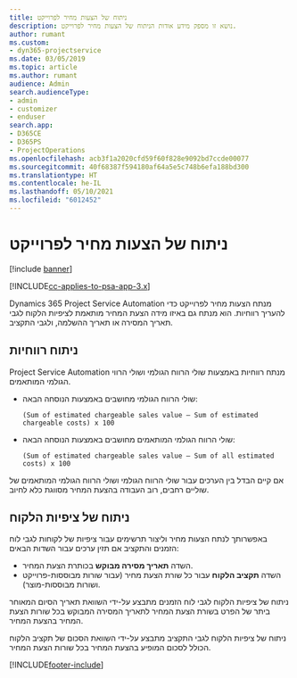 ```yaml
---
title: ניתוח של הצעות מחיר לפרוייקט
description: נושא זו מספק מידע אודות הניתוח של הצעות מחיר לפרוייקט.
author: rumant
ms.custom:
- dyn365-projectservice
ms.date: 03/05/2019
ms.topic: article
ms.author: rumant
audience: Admin
search.audienceType:
- admin
- customizer
- enduser
search.app:
- D365CE
- D365PS
- ProjectOperations
ms.openlocfilehash: acb3f1a2020cfd59f60f828e9092bd7ccde00077
ms.sourcegitcommit: 40f68387f594180af64a5e5c748b6efa188bd300
ms.translationtype: HT
ms.contentlocale: he-IL
ms.lasthandoff: 05/10/2021
ms.locfileid: "6012452"
---
```

# <a name="analysis-of-project-quotes"></a>ניתוח של הצעות מחיר לפרוייקט

[!include [banner](../includes/psa-now-project-operations.md)]

[!INCLUDE[cc-applies-to-psa-app-3.x](../includes/cc-applies-to-psa-app-3x.md)]

Dynamics 365 Project Service Automation מנתח הצעות מחיר לפרוייקט כדי להעריך רווחיות. הוא מנתח גם באיזו מידה הצעת המחיר מותאמת לציפיות הלקוח לגבי תאריך המסירה או תאריך ההשלמה, ולגבי התקציב.

## <a name="profitability-analysis"></a>ניתוח רווחיות

Project Service Automation מנתח רווחיות באמצעות שולי הרווח הגולמי ושולי הרווי הגולמי המותאמים.

- שולי הרווח הגולמי מחושבים באמצעות הנוסחה הבאה:

  `
    (Sum of estimated chargeable sales value – Sum of estimated chargeable costs) x 100
  `
- שולי הרווח הגולמי המותאמים מחושבים באמצעות הנוסחה הבאה:

  `
    (Sum of estimated chargeable sales value – Sum of all estimated costs) x 100
  `

אם קיים הבדל בין הערכים עבור שולי הרווח הגולמי ושולי הרווח הגולמי המותאמים של שוליים רחבים, רוב העבודה בהצעת המחיר מסווגת כלא לחיוב.

## <a name="analysis-of-customer-expectations"></a>ניתוח של ציפיות הלקוח

באפשרותך לנתח הצעות מחיר וליצור תרשימים עבור ציפיות של לקוחות לגבי לוח הזמנים והתקציב אם תזין ערכים עבור השדות הבאים:

- השדה **תאריך מסירה מבוקש** בכותרת הצעת המחיר.
- השדה **תקציב הלקוח** עבור כל שורת הצעת מחיר (עבור שורות מבוססות-פרוייקט ושורות מבוססות-מוצר).

ניתוח של ציפיות הלקוח לגבי לוח הזמנים מתבצע על-ידי השוואת תאריך הסיום המאוחר ביתר של הפרט בשורת הצעת המחיר לתאריך המסירה המבוקש בכל שורות הצעת המחיר בהצעת המחיר.

ניתוח של ציפיות הלקוח לגבי התקציב מתבצע על-ידי השוואת הסכום של תקציב הלקוח הכולל לסכום המופיע בהצעת המחיר בכל שורות הצעת המחיר.


[!INCLUDE[footer-include](../includes/footer-banner.md)]